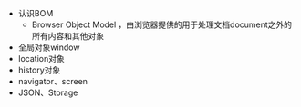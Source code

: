 - 认识BOM
  - Browser Object Model ，由浏览器提供的用于处理文档document之外的所有内容和其他对象
- 全局对象window
- location对象
- history对象
- navigator、screen
- JSON、Storage